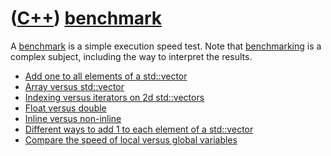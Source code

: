 # ([C++](Cpp.md)) [benchmark](CppBenchmark.md)

A [benchmark](CppBenchmark.md) is a simple execution speed test. Note
that [benchmarking](CppBenchmark.md) is a complex subject, including
the way to interpret the results.

 * [Add one to all elements of a std::vector](https://github.com/richelbilderbeek/cpp_benchmark_add_one)
 * [Array versus std::vector](https://github.com/richelbilderbeek/cpp_benchmark_array_versus_std_vector)
 * [Indexing versus iterators on 2d std::vectors](CppTestSpeedIndexingVersusIterators.md)
 * [Float versus double](CppTestFloatVersusDouble.md)
 * [Inline versus non-inline](CppInlineVersusNonInline.md)
 * [Different ways to add 1 to each element of a std::vector](CppExerciseAddOne.md)
 * [Compare the speed of local versus global variables](CppLocalVersusGlobal.md)
